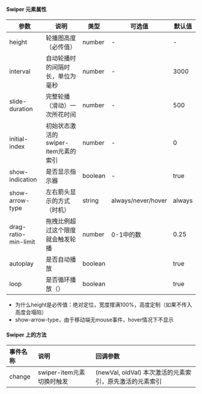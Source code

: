 ####  Swiper 元素属性

| 参数                 | 说明                                | 类型    | 可选值             | 默认值 |
| -------------------- | ----------------------------------- | ------- | ------------------ | ------ |
| height               | 轮播图高度（必传值）                | number  | -                  | -      |
| interval             | 自动轮播时的间隔时长，单位为毫秒    | number  | -                  | 3000   |
| slide-duration       | 完整轮播（滑动）一次所花时间        | number  | -                  | 500    |
| initial-index        | 初始状态激活的swiper-item元素的索引 | number  | -                  | 0      |
| show-indication      | 是否显示指示器                      | boolean | -                  | true   |
| show-arrow-type      | 左右箭头显示的方式（时机）          | string  | always/never/hover | always |
| drag-ratio-min-limit | 拖拽比例超过这个限度就会触发轮播    | number  | 0-1中的数          | 0.25   |
| autoplay             | 是否自动播放                        | boolean |                    | true   |
| loop                 | 是否循环播放（）                    | boolean |                    | true   |

* 为什么height是必传值：绝对定位，宽度撑满100%，高度定制（如果不传入高度会塌陷）
* show-arrow-type，由于移动端无mouse事件，hover情况下不显示

#### Swiper 上的方法

| 事件名称 | 说明                      | 回调参数                                                |
| :------- | :------------------------ | :------------------------------------------------------ |
| change   | swiper-item元素切换时触发 | (newVal, oldVal) 本次激活的元素索引，原先激活的元素索引 |

